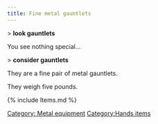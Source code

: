 ```yaml
---
title: Fine metal gauntlets
---
```


\> **look gauntlets**

You see nothing special...

\> **consider gauntlets**

They are a fine pair of metal gauntlets.

They weigh five pounds.

{% include Items.md %}

[Category: Metal equipment](Category:_Metal_equipment "wikilink")
[Category:Hands items](Category:Hands_items "wikilink")